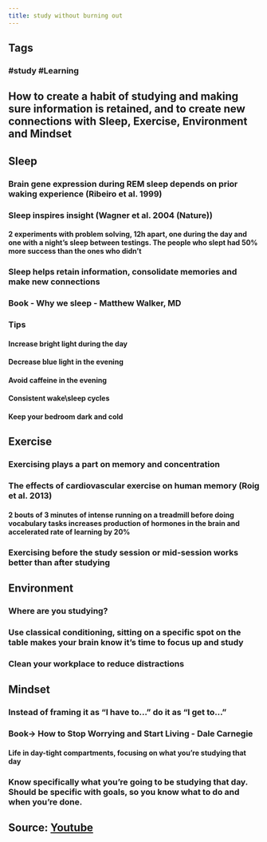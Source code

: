```yaml
---
title: study without burning out
---
```


## Tags
### #study #Learning
## How to create a habit of studying and making sure information is retained, and to create new connections with Sleep, Exercise, Environment and Mindset
## Sleep
### Brain gene expression during REM sleep depends on prior waking experience (Ribeiro et al. 1999)
### Sleep inspires insight (Wagner et al. 2004 (Nature))
#### 2 experiments with problem solving, 12h apart, one during the day and one with a night’s sleep between testings. The people who slept had 50% more success than the ones who didn’t
### Sleep helps retain information, consolidate memories and make new connections
### Book - Why we sleep - Matthew Walker, MD
### Tips
#### Increase bright light during the day
#### Decrease blue light in the evening
#### Avoid caffeine in the evening
#### Consistent wake\sleep cycles
#### Keep your bedroom dark and cold
## Exercise
### Exercising plays a part on memory and concentration
### The effects of cardiovascular exercise on human memory (Roig et al. 2013)
#### 2 bouts of 3 minutes of intense running on a treadmill before doing vocabulary tasks increases production of hormones in the brain and accelerated rate of learning by 20%
### Exercising before the study session or mid-session works better than after studying
## Environment
### Where are you studying?
### Use classical conditioning, sitting on a specific spot on the table makes your brain know it’s time to focus up and study
### Clean your workplace to reduce distractions
## Mindset
### Instead of framing it as “I have to...” do it as “I get to...”
### Book→ How to Stop Worrying and Start Living - Dale Carnegie
#### Life in day-tight compartments, focusing on what you’re studying that day
### Know specifically what you’re going to be studying that day. Should be specific with goals, so you know what to do and when you’re done.
## Source: [Youtube](https://youtu.be/FARXrLsBNJY)
